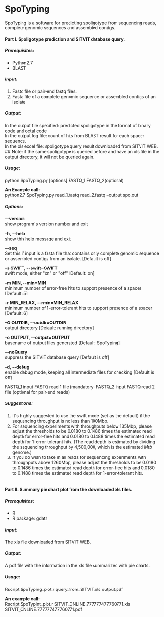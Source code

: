 SpoTyping
=========
SpoTyping is a software for predicting spoligotype from sequencing reads, complete genomic sequences and assembled contigs.


#### Part I. Spoligotype prediction and SITVIT database query.
##### Prerequisites:
* Python2.7
* BLAST

##### Input:
1. Fastq file or pair-end fastq files.
2. Fasta file of a complete genomic sequence or assembled contigs of an isolate

##### Output:
In the output file specified:	predicted spoligotype in the format of binary code and octal code.  
In the output log file:		count of hits from BLAST result for each spacer sequence.   
In the xls excel file:		spoligotype query result downloaded from SITVIT WEB.  
			## Note: if the same spoligotype is queried before and have an xls file in the output directory, it will not be queried again.  

##### Usage:
python SpoTyping.py [options] FASTQ_1 FASTQ_2(optional)

**An Example call:**  
python2.7 SpoTyping.py read_1.fastq read_2.fastq –output spo.out

##### Options:
  **--version**  
  show program's version number and exit
  
  **-h, --help**  
  show this help message and exit
  
  **--seq**  
  Set this if input is a fasta file that contains only complete genomic sequence or assembled contigs from an isolate. [Default is off]
  
  **-s SWIFT, --swift=SWIFT**  
  swift mode, either "on" or "off" [Default: on]
  
  **-m MIN, --min=MIN**  
  minimum number of error-free hits to support presence of a spacer [Default: 5]
  
  **-r MIN_RELAX, --rmin=MIN_RELAX**  
  minimum number of 1-error-tolerant hits to support presence of a spacer [Default: 6]
  
  **-O OUTDIR, --outdir=OUTDIR**  
  output directory [Default: running directory]
  
  **-o OUTPUT, --output=OUTPUT**  
  basename of output files generated [Default: SpoTyping]
  
  **--noQuery**  
  suppress the SITVIT database query [Default is off]
  
  **-d, --debug**  
  enable debug mode, keeping all intermediate files for checking [Default is off]


FASTQ_1        input FASTQ read 1 file (mandatory)
FASTQ_2        input FASTQ read 2 file (optional for pair-end reads)

##### Suggestions:
1. It's highly suggested to use the swift mode (set as the default) if the sequencing throughput is no less than 100Mbp.
2. For sequencing experiments with throughputs below 135Mbp, please adjust the thresholds to be 0.0180 to 0.1486 times the estimated read depth for error-free hits and 0.0180 to 0.1488 times the estimated read depth for 1-error-tolerant hits. (The read depth is estimated by dividing the sequencing throughput by 4,500,000, which is the estimated _Mtb_ genome.)
3. If you do wish to take in all reads for sequencing experiments with throughputs above 1260Mbp, please adjust the thresholds to be 0.0180 to 0.1486 times the estimated read depth for error-free hits and 0.0180 to 0.1488 times the estimated read depth for 1-error-tolerant hits.
<br><br>

#### Part II. Summary pie chart plot from the downloaded xls files.
##### Prerequisites:
* R
* R package: gdata

##### Input:
The xls file downloaded from SITVIT WEB.

##### Output:
A pdf file with the information in the xls file summarized with pie charts.

##### Usage:
Rscript SpoTyping_plot.r query_from_SITVIT.xls output.pdf

**An example call:**  
Rscript SpoTypint_plot.r SITVIT_ONLINE.777777477760771.xls SITVIT_ONLINE.777777477760771.pdf
